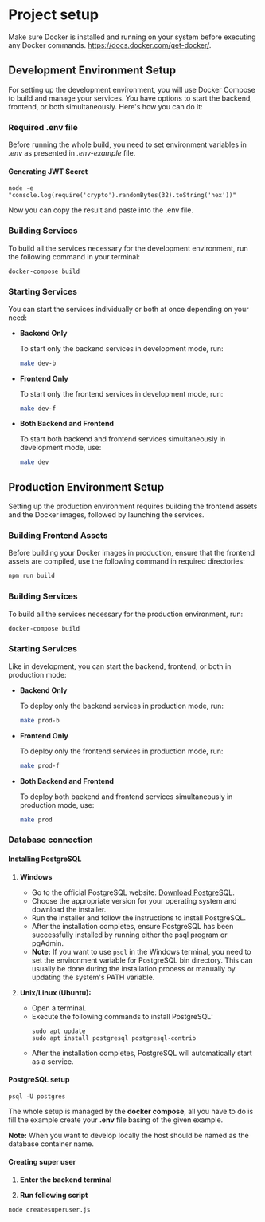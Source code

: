 # Project setup

Make sure Docker is installed and running on your system before executing any Docker commands. https://docs.docker.com/get-docker/.


## Development Environment Setup

For setting up the development environment, you will use Docker Compose to build and manage your services. You have options to start the backend, frontend, or both simultaneously. Here's how you can do it:


### Required .env file
Before running the whole build, you need to set environment variables in *.env* as presented in *.env-example* file.

#### Generating JWT Secret
```
node -e "console.log(require('crypto').randomBytes(32).toString('hex'))"

```
Now you can copy the result and paste into the .env file.

### Building Services
To build all the services necessary for the development environment, run the following command in your terminal:


```bash
docker-compose build
```

### Starting Services

You can start the services individually or both at once depending on your need:

- **Backend Only**

  To start only the backend services in development mode, run:

  ```bash
  make dev-b
  ```

- **Frontend Only**

  To start only the frontend services in development mode, run:

  ```bash
  make dev-f
  ```

- **Both Backend and Frontend**

  To start both backend and frontend services simultaneously in development mode, use:

  ```bash
  make dev
  ```

## Production Environment Setup

Setting up the production environment requires building the frontend assets and the Docker images, followed by launching the services.

### Building Frontend Assets

Before building your Docker images in production, ensure that the frontend assets are compiled, use the following command in required directories:

```bash
npm run build
```

### Building Services

To build all the services necessary for the production environment, run:

```bash
docker-compose build
```

### Starting Services

Like in development, you can start the backend, frontend, or both in production mode:

- **Backend Only**

  To deploy only the backend services in production mode, run:

  ```bash
  make prod-b
  ```

- **Frontend Only**

  To deploy only the frontend services in production mode, run:

  ```bash
  make prod-f
  ```

- **Both Backend and Frontend**

  To deploy both backend and frontend services simultaneously in production mode, use:

  ```bash
  make prod
  ```

### Database connection

#### Installing PostgreSQL

1. **Windows**
   - Go to the official PostgreSQL website: [Download PostgreSQL](https://www.postgresql.org/download/).
   - Choose the appropriate version for your operating system and download the installer.
   - Run the installer and follow the instructions to install PostgreSQL.
   - After the installation completes, ensure PostgreSQL has been successfully installed by running either the psql program or pgAdmin.
   - **Note:** If you want to use `psql` in the Windows terminal, you need to set the environment variable for PostgreSQL bin directory. This can usually be done during the installation process or manually by updating the system's PATH variable.

2. **Unix/Linux (Ubuntu):**
   - Open a terminal.
   - Execute the following commands to install PostgreSQL:
     ```
     sudo apt update
     sudo apt install postgresql postgresql-contrib
     ```
   - After the installation completes, PostgreSQL will automatically start as a service.

#### PostgreSQL setup
```
psql -U postgres 
```
The whole setup is managed by the **docker compose**, all you have to do is fill the example create your **.env** file basing of the given example.

**Note:** When you want to develop locally the host should be named as the database container name. 


#### Creating super user

1. **Enter the backend terminal**

2. **Run following script**
```
node createsuperuser.js
```






